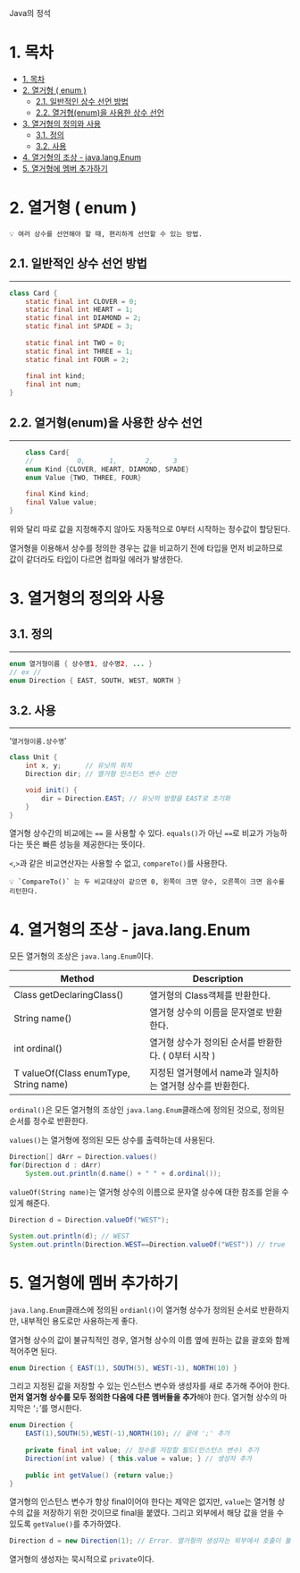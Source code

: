 Java의 정석

# 1. 목차

- [1. 목차](#1-목차)
- [2. 열거형 ( enum )](#2-열거형--enum-)
  - [2.1. 일반적인 상수 선언 방법](#21-일반적인-상수-선언-방법)
  - [2.2. 열거형(enum)을 사용한 상수 선언](#22-열거형enum을-사용한-상수-선언)
- [3. 열거형의 정의와 사용](#3-열거형의-정의와-사용)
  - [3.1. 정의](#31-정의)
  - [3.2. 사용](#32-사용)
- [4. 열거형의 조상 - java.lang.Enum](#4-열거형의-조상---javalangenum)
- [5. 열거형에 멤버 추가하기](#5-열거형에-멤버-추가하기)



# 2. 열거형 ( enum )


```
💡 여러 상수를 선언해야 할 때, 편리하게 선언할 수 있는 방법.
```

## 2.1. 일반적인 상수 선언 방법

---

```java
class Card {
    static final int CLOVER = 0;
    static final int HEART = 1;
    static final int DIAMOND = 2;
    static final int SPADE = 3;
    
    static final int TWO = 0;
    static final int THREE = 1;
    static final int FOUR = 2;
    
    final int kind;
    final int num;
}
```

## 2.2. 열거형(enum)을 사용한 상수 선언

---

```java
	class Card{
    //           0,      1,       2,     3
    enum Kind {CLOVER, HEART, DIAMOND, SPADE}
    enum Value {TWO, THREE, FOUR}
    
    final Kind kind;
    final Value value;
}
```

위와 달리 따로 값을 지정해주지 않아도 자동적으로 0부터 시작하는 정수값이 할당된다.

열거형을 이용해서 상수를 정의한 경우는 값을 비교하기 전에 타입을 먼저 비교하므로 값이 같더라도 타입이 다르면 컴파일 에러가 발생한다.

# 3. 열거형의 정의와 사용


## 3.1. 정의

---

```java
enum 열거형이름 { 상수명1, 상수명2, ... }
// ex //
enum Direction { EAST, SOUTH, WEST, NORTH }
```

## 3.2. 사용

---

‘`열거형이름.상수명`’

```java
class Unit {
	int x, y;      // 유닛의 위치
	Direction dir; // 열거형 인스턴스 변수 선언

	void init() {
		dir = Direction.EAST; // 유닛의 방향을 EAST로 초기화
	}
}
```

열거형 상수간의 비교에는 `==` 을 사용할 수 있다. 
`equals()`가 아닌 `==`로 비교가 가능하다는 뜻은 빠른 성능을 제공한다는 뜻이다.

`<`,`>`과 같은 비교연산자는 사용할 수 없고, `compareTo()`를 사용한다.
```
💡 `CompareTo()` 는 두 비교대상이 같으면 0, 왼쪽이 크면 양수, 오른쪽이 크면 음수를 리턴한다.
```

# 4. 열거형의 조상 - java.lang.Enum


모든 열거형의 조상은 `java.lang.Enum`이다.

| Method | Description |
| --- | --- |
| Class<E> getDeclaringClass() | 열거형의 Class객체를 반환한다. |
| String name() | 열거형 상수의 이름을 문자열로 반환한다. |
| int ordinal() | 열거형 상수가 정의된 순서를 반환한다. ( 0부터 시작 ) |
| T valueOf(Class<T> enumType, String name) | 지정된 열거형에서 name과 일치하는 열거형 상수를 반환한다. |

`ordinal()`은 모든 열거형의 조상인 `java.lang.Enum`클래스에 정의된 것으로, 정의된 순서를 정수로 반환한다.

`values()`는 열거형에 정의된 모든 상수를 출력하는데 사용된다.

```java
Direction[] dArr = Direction.values()
for(Direction d : dArr)
	System.out.println(d.name() + " " + d.ordinal());
```

`valueOf(String name)`는 열거형 상수의 이름으로 문자열 상수에 대한 참조를 얻을 수 있게 해준다.

```java
Direction d = Direction.valueOf("WEST");

System.out.println(d); // WEST
System.out.println(Direction.WEST==Direction.valueOf("WEST")) // true
```

# 5. 열거형에 멤버 추가하기


`java.lang.Enum`클래스에 정의된 `ordianl()`이 열거형 상수가 정의된 순서로 반환하지만, 내부적인 용도로만 사용하는게 좋다.

열거형 상수의 값이 불규칙적인 경우, 열거형 상수의 이름 옆에 원하는 값을 괄호와 함께 적어주면 된다.

```java
enum Direction { EAST(1), SOUTH(5), WEST(-1), NORTH(10) }
```

그리고 지정된 값을 저장할 수 있는 인스턴스 변수와 생성자를 새로 추가해 주어야 한다.
**먼저 열거형 상수를 모두 정의한 다음에 다른 멤버들을 추가**해야 한다.
열거형 상수의 마지막은 ‘`;`’를 명시한다.

```java
enum Direction {
    EAST(1),SOUTH(5),WEST(-1),NORTH(10); // 끝에 ';' 추가
    
    private final int value; // 정수를 저장할 필드(인스턴스 변수) 추가
    Direction(int value) { this.value = value; } // 생성자 추가
    
    public int getValue() {return value;}
}
```

열거형의 인스턴스 변수가 항상 final이어야 한다는 제약은 없지만, `value`는 열거형 상수의 값을 저장하기 위한 것이므로 final을 붙였다.
그리고 외부에서 해당 값을 얻을 수 있도록 `getValue()`를 추가하였다.

```java
Direction d = new Direction(1); // Error. 열거형의 생성자는 외부에서 호출이 불가하다.
```

열거형의 생성자는 묵시적으로 `private`이다.